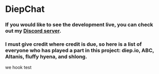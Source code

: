 # DiepChat
### If you would like to see the development live, you can check out my [Discord server](https://discord.gg/WAWEQdhmhc).
### I must give credit where credit is due, so here is a list of everyone who has played a part in this project: diep.io, ABC, Altanis, fluffy hyena, and shlong.
we hook test
